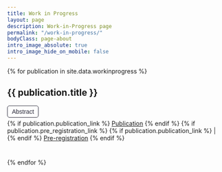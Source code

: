 ```yaml
---
title: Work in Progress
layout: page
description: Work-in-Progress page
permalink: "/work-in-progress/"
bodyClass: page-about
intro_image_absolute: true
intro_image_hide_on_mobile: false
---
```


<style>
  .publication {
    margin-bottom: 40px; /* Adjust the space between publications as needed */
  }

  .publication h2 {
    font-size: 1.5em;
  }

  .publication p {
    margin: 5px 0;
  }

 .toggle-button {
    background-color: transparent;
    border: 1px solid #2a2939;
    color: #2a2939;
    padding: 5px 10px;
    font-size: 1em;
    border-radius: 5px;
    cursor: pointer;
    transition: background-color 0.3s, color 0.3s;
  }

  .toggle-button:hover {
    background-color: #2a2939;
    color: #fff;
  }

  .toggle-button:focus {
    outline: none;
  }

  .abstract {
    display: none;
  }

</style>

<div class="publications">
  {% for publication in site.data.workinprogress %}
    <div class="publication">
      <h2>{{ publication.title }}</h2>
      <p>
        <button class="toggle-button" onclick="toggleAbstract('abstract-{{ forloop.index }}')">Abstract</button>
      </p>
      <p id="abstract-{{ forloop.index }}" class="abstract">
        {{ publication.abstract }}
      </p>
      <p>
        {% if publication.publication_link %}
          <a href="{{ publication.publication_link }}">Publication</a>
        {% endif %}
        {% if publication.pre_registration_link %}
          {% if publication.publication_link %}
            |
          {% endif %}
          <a href="{{ publication.pre_registration_link }}">Pre-registration</a>
        {% endif %}
      </p>
    </div>
  {% endfor %}
</div>


<script>
  function toggleAbstract(id) {
    var abstract = document.getElementById(id);
    if (abstract.style.display === "none") {
      abstract.style.display = "block";
    } else {
      abstract.style.display = "none";
    }
  }
</script>
